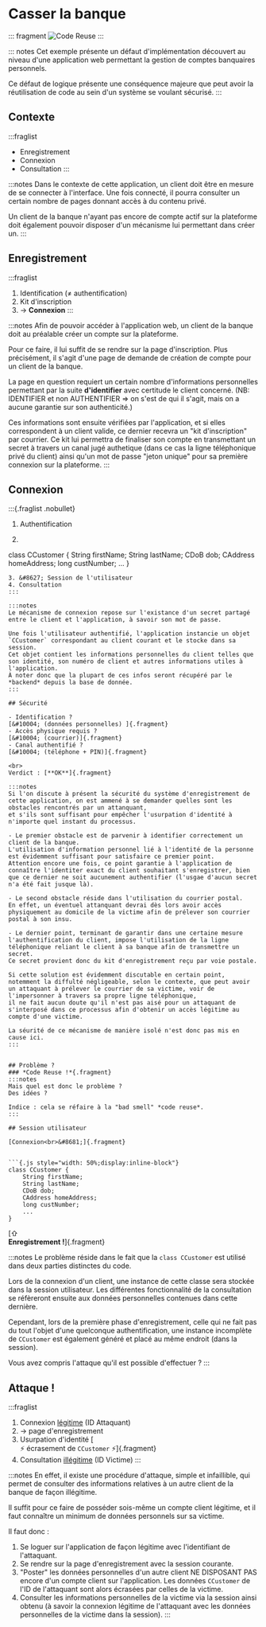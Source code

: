 # Casser la banque

::: fragment
![*Code Reuse*](assets/img/reuse.png)
:::

::: notes
Cet exemple présente un défaut d'implémentation découvert au niveau d'une application web permettant la gestion de comptes banquaires personnels.

Ce défaut de logique présente une conséquence majeure que peut avoir la réutilisation de code au sein d'un système se voulant sécurisé.
:::

## Contexte

:::fraglist
- Enregistrement
- Connexion
- Consultation
:::

:::notes
Dans le contexte de cette application, un client doit être en mesure de se connecter à l'interface.
Une fois connecté, il pourra consulter un certain nombre de pages donnant accès à du contenu privé.

Un client de la banque n'ayant pas encore de compte actif sur la plateforme doit également pouvoir disposer d'un mécanisme lui permettant dans créer un.
:::

## Enregistrement

:::fraglist
1. Identification (&ne; authentification)
2. Kit d'inscription
3. &rarr; **Connexion**
:::


:::notes
Afin de pouvoir accéder à l'application web, un client de la banque doit au préalable créer un compte sur la plateforme.

Pour ce faire, il lui suffit de se rendre sur la page d'inscription.
Plus précisément, il s'agit d'une page de demande de création de compte pour un client de la banque.

La page en question requiert un certain nombre d'informations personnelles permettant par la suite **d'identifier** avec certitude le client concerné.
(NB: IDENTIFIER et non AUTHENTIFIER => on s'est de qui il s'agit, mais on a aucune garantie sur son authenticité.)

Ces informations sont ensuite vérifiées par l'application, et si elles correspondent à un client valide, ce dernier recevra un "kit d'inscription" par courrier.
Ce kit lui permettra de finaliser son compte en transmettant un secret à travers un canal jugé authetique (dans ce cas la ligne téléphonique privé du client) ainsi qu'un mot de passe "jeton unique" pour sa première connexion sur la plateforme.
:::

## Connexion

:::{.fraglist .nobullet}
1. Authentification
2. ```js
class CCustomer {
    String firstName;
    String lastName;
    CDoB dob;
    CAddress homeAddress;
    long custNumber;
    ...
}
```
3. &#8627; Session de l'utilisateur
4. Consultation 
:::

:::notes
Le mécanisme de connexion repose sur l'existance d'un secret partagé entre le client et l'application, à savoir son mot de passe.

Une fois l'utilisateur authentifié, l'application instancie un objet `CCustomer` correspondant au client courant et le stocke dans sa session.
Cet objet contient les informations personnelles du client telles que son identité, son numéro de client et autres informations utiles à l'application.
À noter donc que la plupart de ces infos seront récupéré par le *backend* depuis la base de donnée.
:::

## Sécurité

- Identification ?
[&#10004; (données personnelles) ]{.fragment}
- Accès physique requis ? 
[&#10004; (courrier)]{.fragment}
- Canal authentifié ?
[&#10004; (téléphone + PIN)]{.fragment}

<br>
Verdict : [**OK**]{.fragment}

:::notes
Si l'on discute à présent la sécurité du système d'enregistrement de cette application, on est ammené à se demander quelles sont les obstacles rencontrés par un attanquant,
et s'ils sont suffisant pour empêcher l'usurpation d'identité à n'importe quel instant du processus.

- Le premier obstacle est de parvenir à identifier correctement un client de la banque.
L'utilisation d'information personnel lié à l'identité de la personne est évidemment suffisant pour satisfaire ce premier point.
Attention encore une fois, ce point garantie à l'application de connaître l'identiter exact du client souhaitant s'enregistrer, bien que ce dernier ne soit aucunement authentifier (l'usgae d'aucun secret n'a été fait jusque là).

- Le second obstacle réside dans l'utilisation du courrier postal.
En effet, un éventuel attanquant devrai dès lors avoir accès physiquement au domicile de la victime afin de prélever son courrier postal à son insu.

- Le dernier point, terminant de garantir dans une certaine mesure l'authentification du client, impose l'utilisation de la ligne téléphonique reliant le client à sa banque afin de transmettre un secret.
Ce secret provient donc du kit d'enregistrement reçu par voie postale.

Si cette solution est évidemment discutable en certain point, 
notemment la diffulté négligeable, selon le contexte, que peut avoir un attaquant à prélever le courrier de sa victime, voir de l'impersonner à travers sa propre ligne téléphonique,
il ne fait aucun doute qu'il n'est pas aisé pour un attaquant de s'interposé dans ce processus afin d'obtenir un accès légitime au compte d'une victime.

La séurité de ce mécanisme de manière isolé n'est donc pas mis en cause ici.
:::


## Problème ?
### *Code Reuse !*{.fragment}
:::notes
Mais quel est donc le problème ?
Des idées ?

Indice : cela se réfaire à la "bad smell" *code reuse*. 
:::

## Session utilisateur

[Connexion<br>&#8681;]{.fragment}


```{.js style="width: 50%;display:inline-block"}
class CCustomer {
    String firstName;
    String lastName;
    CDoB dob;
    CAddress homeAddress;
    long custNumber;
    ...
}
```

[&#8679;<br>**Enregistrement !**]{.fragment}

:::notes
Le problème réside dans le fait que la `class CCustomer` est utilisé dans deux parties distinctes du code.

Lors de la connexion d'un client, une instance de cette classe sera stockée dans la session utilisateur.
Les différentes fonctionnalité de la consultation se réfèreront ensuite aux données personnelles contenues dans cette dernière.

Cependant, lors de la première phase d'enregistrement, celle qui ne fait pas du tout l'objet d'une quelconque authentification,
une instance incomplète de `CCustomer` est également généré et placé au même endroit (dans la session).

Vous avez compris l'attaque qu'il est possible d'effectuer ?
:::

## Attaque !

:::fraglist
1. Connexion <u>légitime</u> (ID Attaquant)
2. &rarr; page d'enregistrement
3. Usurpation d'identité 
[<br>&#x26A1; écrasement de `CCustomer` &#x26A1;]{.fragment}
4. Consultation <u>illégitime</u> (ID Victime)
:::

:::notes
En effet, il existe une procédure d'attaque, simple et infaillible, qui permet de consulter des informations relatives à un autre client de la banque de façon illégitime.

Il suffit pour ce faire de posséder sois-même un compte client légitime, et il faut connaître un minimum de données personnels sur sa victime.

Il faut donc :
1. Se loguer sur l'application de façon légitime avec l'identifiant de l'attaquant.
2. Se rendre sur la page d'enregistrement avec la session courante.
3. "Poster" les données personnelles d'un autre client NE DISPOSANT PAS encore d'un compte client sur l'application.
Les données `CCustomer` de l'ID de l'attaquant sont alors écrasées par celles de la victime.
4. Consulter les informations personnelles de la victime via la session ainsi obtenu (à savoir la connexion légitime de l'attaquant avec les données personnelles de la victime dans la session).
:::






